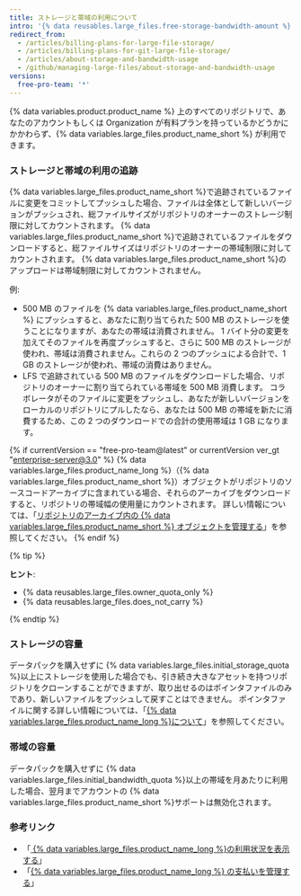 ```yaml
---
title: ストレージと帯域の利用について
intro: '{% data reusables.large_files.free-storage-bandwidth-amount %}'
redirect_from:
  - /articles/billing-plans-for-large-file-storage/
  - /articles/billing-plans-for-git-large-file-storage/
  - /articles/about-storage-and-bandwidth-usage
  - /github/managing-large-files/about-storage-and-bandwidth-usage
versions:
  free-pro-team: '*'
---
```


{% data variables.product.product_name %} 上のすべてのリポジトリで、あなたのアカウントもしくは Organization が有料プランを持っているかどうかにかかわらず、{% data variables.large_files.product_name_short %} が利用できます。

### ストレージと帯域の利用の追跡

{% data variables.large_files.product_name_short %}で追跡されているファイルに変更をコミットしてプッシュした場合、ファイルは全体として新しいバージョンがプッシュされ、総ファイルサイズがリポジトリのオーナーのストレージ制限に対してカウントされます。 {% data variables.large_files.product_name_short %}で追跡されているファイルをダウンロードすると、総ファイルサイズはリポジトリのオーナーの帯域制限に対してカウントされます。 {% data variables.large_files.product_name_short %}のアップロードは帯域制限に対してカウントされません。

例:
- 500 MB のファイルを {% data variables.large_files.product_name_short %} にプッシュすると、あなたに割り当てられた 500 MB のストレージを使うことになりますが、あなたの帯域は消費されません。 1 バイト分の変更を加えてそのファイルを再度プッシュすると、さらに 500 MB のストレージが使われ、帯域は消費されません。これらの 2 つのプッシュによる合計で、1 GB のストレージが使われ、帯域の消費はありません。
- LFS で追跡されている 500 MB のファイルをダウンロードした場合、リポジトリのオーナーに割り当てられている帯域を 500 MB 消費します。 コラボレータがそのファイルに変更をプッシュし、あなたが新しいバージョンをローカルのリポジトリにプルしたなら、あなたは 500 MB の帯域を新たに消費するため、この 2 つのダウンロードでの合計の使用帯域は 1 GB になります。

{% if currentVersion == "free-pro-team@latest" or currentVersion ver_gt "enterprise-server@3.0" %}
{% data variables.large_files.product_name_long %}（{% data variables.large_files.product_name_short %}）オブジェクトがリポジトリのソースコードアーカイブに含まれている場合、それらのアーカイブをダウンロードすると、リポジトリの帯域幅の使用量にカウントされます。 詳しい情報については、「[リポジトリのアーカイブ内の {% data variables.large_files.product_name_short %} オブジェクトを管理する](/github/administering-a-repository/managing-git-lfs-objects-in-archives-of-your-repository)」を参照してください。
{% endif %}

{% tip %}

**ヒント**:
- {% data reusables.large_files.owner_quota_only %}
- {% data reusables.large_files.does_not_carry %}

{% endtip %}

### ストレージの容量

データパックを購入せずに {% data variables.large_files.initial_storage_quota %}以上にストレージを使用した場合でも、引き続き大きなアセットを持つリポジトリをクローンすることができますが、取り出せるのはポインタファイルのみであり、新しいファイルをプッシュして戻すことはできません。 ポインタファイルに関する詳しい情報については、「[{% data variables.large_files.product_name_long %}について](/github/managing-large-files/about-git-large-file-storage#pointer-file-format)」を参照してください。

### 帯域の容量

データパックを購入せずに {% data variables.large_files.initial_bandwidth_quota %}以上の帯域を月あたりに利用した場合、翌月までアカウントの {% data variables.large_files.product_name_short %}サポートは無効化されます。

### 参考リンク

- 「[ {% data variables.large_files.product_name_long %}の利用状況を表示する](/articles/viewing-your-git-large-file-storage-usage)」
- 「[{% data variables.large_files.product_name_long %} の支払いを管理する](/articles/managing-billing-for-git-large-file-storage)」
